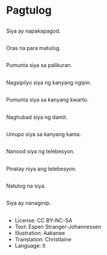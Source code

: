 # Pagtulog

##
Siya ay napakapagod.

##
Oras na para matulog.

##
Pumunta siya sa palikuran.

##
Nagsipilyo siya ng kanyang ngipin.

##
Pumunta siya sa kanyang kwarto.

##
Naghubad siya ng damit.

##
Umupo siya sa kanyang kama.

##
Nanood siya ng telebesyon.

##
Pinatay niya ang telebesyon.

##
Natulog na siya.

##
Siya ay nanaginip.

##
* License: CC BY-NC-SA
* Text: Espen Stranger-Johannessen
* Illustration: Aakanee
* Translation: Christlaine
* Language: tl
